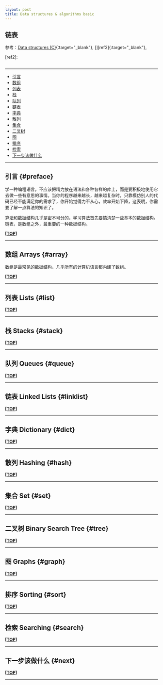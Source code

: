 ```yaml
---
layout: post
title: Data structures & algorithms basic 
---
```

## 链表

参考：[Data structures (C)][ref1]{:target="_blank"},  [][ref2]{:target="_blank"}, 

[ref1]:http://c.biancheng.net/cpp/u/shuju/
[ref2]:

<h2 id="top"></h2>

***

*   [引言](#preface)
*   [数组](#array)
*   [列表](#list)
*   [栈](#stack)
*   [队列](#queue)
*   [链表](#linklist)
*   [字典](#dict)
*   [散列](#hash)
*   [集合](#set)
*   [二叉树](#tree)
*   [图](#gragh)
*   [排序](#sort)
*   [检索](#search)
*   [下一步该做什么](#next)

***

## 引言 {#preface}

学一种编程语言，不应该把精力放在语法和各种各样的库上，而是要积极地使用它去做一些有意思的事情。当你的程序越来越长，越来越复杂时，只靠模仿别人的代码已经不能满足你的需求了，你开始觉得力不从心，效率开始下降，这表明，你需要了解一点算法的知识了。

算法和数据结构几乎是密不可分的，学习算法首先要搞清楚一些基本的数据结构。链表，是数组之外，最重要的一种数据结构。

**[[TOP](#top)]**

***

## 数组 Arrays {#array}

数组是最常见的数据结构，几乎所有的计算机语言都内建了数组。





**[[TOP](#top)]**

***


## 列表 Lists {#list}


**[[TOP](#top)]**

***


## 栈 Stacks {#stack}


**[[TOP](#top)]**

***



## 队列 Queues {#queue}


**[[TOP](#top)]**

***



## 链表 Linked Lists {#linklist}


**[[TOP](#top)]**

***



## 字典 Dictionary {#dict}


**[[TOP](#top)]**

***


## 散列 Hashing {#hash}


**[[TOP](#top)]**

***


## 集合 Set {#set}


**[[TOP](#top)]**

***


## 二叉树 Binary Search Tree {#tree}


**[[TOP](#top)]**


***


## 图 Graphs {#graph}


**[[TOP](#top)]**

***


## 排序 Sorting {#sort}


**[[TOP](#top)]**

***


## 检索 Searching {#search}


**[[TOP](#top)]**

***

## 下一步该做什么 {#next}


**[[TOP](#top)]**

***
